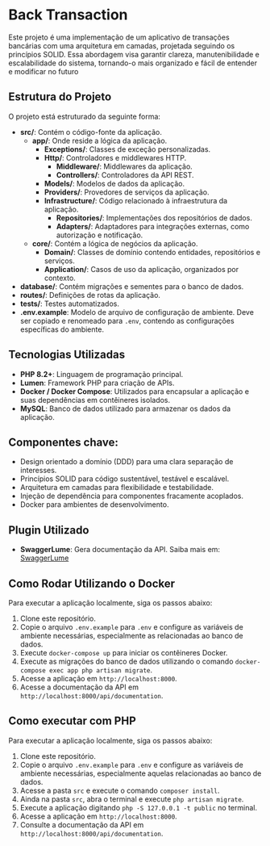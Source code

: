 # Back Transaction

Este projeto é uma implementação de um aplicativo de transações bancárias com uma arquitetura em camadas, projetada seguindo os princípios SOLID. Essa abordagem visa garantir clareza, manutenibilidade e escalabilidade do sistema, tornando-o mais organizado e fácil de entender e modificar no futuro


## Estrutura do Projeto

O projeto está estruturado da seguinte forma:

- **src/**: Contém o código-fonte da aplicação.
    - **app/**: Onde reside a lógica da aplicação.
        - **Exceptions/**: Classes de exceção personalizadas.
        - **Http/**: Controladores e middlewares HTTP.
            - **Middleware/**: Middlewares da aplicação.
            - **Controllers/**: Controladores da API REST.
        - **Models/**: Modelos de dados da aplicação.
        - **Providers/**: Provedores de serviços da aplicação.
        - **Infrastructure/**: Código relacionado à infraestrutura da aplicação.
            - **Repositories/**: Implementações dos repositórios de dados.
            - **Adapters/**: Adaptadores para integrações externas, como autorização e notificação.
    - **core/**: Contém a lógica de negócios da aplicação.
        - **Domain/**: Classes de domínio contendo entidades, repositórios e serviços.
        - **Application/**: Casos de uso da aplicação, organizados por contexto.
- **database/**: Contém migrações e sementes para o banco de dados.
- **routes/**: Definições de rotas da aplicação.
- **tests/**: Testes automatizados.
- **.env.example**: Modelo de arquivo de configuração de ambiente. Deve ser copiado e renomeado para `.env`, contendo as configurações específicas do ambiente.

## Tecnologias Utilizadas

- **PHP 8.2+**: Linguagem de programação principal.
- **Lumen**: Framework PHP para criação de APIs.
- **Docker / Docker Compose**: Utilizados para encapsular a aplicação e suas dependências em contêineres isolados.
- **MySQL**: Banco de dados utilizado para armazenar os dados da aplicação.

## Componentes chave:

- Design orientado a domínio (DDD) para uma clara separação de interesses.
- Princípios SOLID para código sustentável, testável e escalável.
- Arquitetura em camadas para flexibilidade e testabilidade.
- Injeção de dependência para componentes fracamente acoplados.
- Docker para ambientes de desenvolvimento.

## Plugin Utilizado

- **SwaggerLume**: Gera documentação da API. Saiba mais em: [SwaggerLume](https://github.com/DarkaOnLine/SwaggerLume)

## Como Rodar Utilizando o Docker

Para executar a aplicação localmente, siga os passos abaixo:

1. Clone este repositório.
2. Copie o arquivo `.env.example` para `.env` e configure as variáveis de ambiente necessárias, especialmente as relacionadas ao banco de dados.
3. Execute `docker-compose up` para iniciar os contêineres Docker.
4. Execute as migrações do banco de dados utilizando o comando `docker-compose exec app php artisan migrate`.
5. Acesse a aplicação em `http://localhost:8000`.
6. Acesse a documentação da API em `http://localhost:8000/api/documentation`.

## Como executar com PHP

Para executar a aplicação localmente, siga os passos abaixo:

1. Clone este repositório.
2. Copie o arquivo `.env.example` para `.env` e configure as variáveis de ambiente necessárias, especialmente aquelas relacionadas ao banco de dados.
3. Acesse a pasta `src` e execute o comando `composer install`.
4. Ainda na pasta `src`, abra o terminal e execute `php artisan migrate`.
5. Execute a aplicação digitando `php -S 127.0.0.1 -t public` no terminal.
6. Acesse a aplicação em `http://localhost:8000`.
7. Consulte a documentação da API em `http://localhost:8000/api/documentation`.